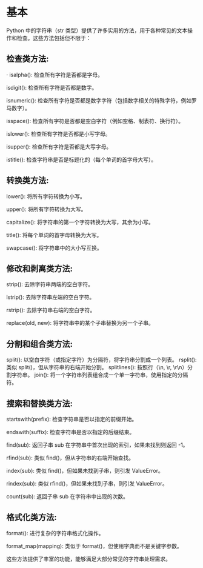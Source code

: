 # 基本
Python 中的字符串（str 类型）提供了许多实用的方法，用于各种常见的文本操作和检查。这些方法包括但不限于：

## 检查类方法:

· isalpha(): 检查所有字符是否都是字母。

isdigit(): 检查所有字符是否都是数字。

isnumeric(): 检查所有字符是否都是数字字符（包括数字相关的特殊字符，例如罗马数字）。

isspace(): 检查所有字符是否都是空白字符（例如空格、制表符、换行符）。

islower(): 检查所有字符是否都是小写字母。

isupper(): 检查所有字符是否都是大写字母。

istitle(): 检查字符串是否是标题化的（每个单词的首字母大写）。

## 转换类方法:

lower(): 将所有字符转换为小写。

upper(): 将所有字符转换为大写。

capitalize(): 将字符串的第一个字符转换为大写，其余为小写。

title(): 将每个单词的首字母转换为大写。

swapcase(): 将字符串中的大小写互换。

## 修改和剥离类方法:

strip(): 去除字符串两端的空白字符。

lstrip(): 去除字符串左端的空白字符。

rstrip(): 去除字符串右端的空白字符。

replace(old, new): 将字符串中的某个子串替换为另一个子串。

## 分割和组合类方法:

split(): 以空白字符（或指定字符）为分隔符，将字符串分割成一个列表。
rsplit(): 类似 split()，但从字符串的右端开始分割。
splitlines(): 按照行（\n, \r, \r\n）分割字符串。
join(): 将一个字符串列表组合成一个单一字符串，使用指定的分隔符。

## 搜索和替换类方法:

startswith(prefix): 检查字符串是否以指定的前缀开始。

endswith(suffix): 检查字符串是否以指定的后缀结束。

find(sub): 返回子串 sub 在字符串中首次出现的索引，如果未找到则返回 -1。

rfind(sub): 类似 find()，但从字符串的右端开始查找。

index(sub): 类似 find()，但如果未找到子串，则引发 ValueError。

rindex(sub): 类似 rfind()，但如果未找到子串，则引发 ValueError。

count(sub): 返回子串 sub 在字符串中出现的次数。

## 格式化类方法:

format(): 进行复杂的字符串格式化操作。

format_map(mapping): 类似于 format()，但使用字典而不是关键字参数。

这些方法提供了丰富的功能，能够满足大部分常见的字符串处理需求。
